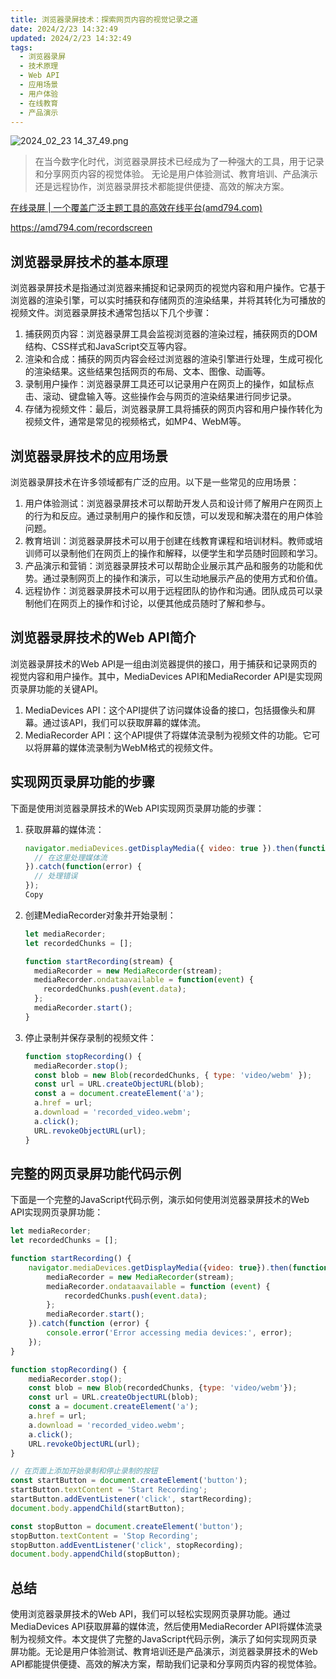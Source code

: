 ```yaml
---
title: 浏览器录屏技术：探索网页内容的视觉记录之道
date: 2024/2/23 14:32:49
updated: 2024/2/23 14:32:49
tags:
  - 浏览器录屏
  - 技术原理
  - Web API
  - 应用场景
  - 用户体验
  - 在线教育
  - 产品演示
---
```


<img src="https://static.amd794.com/blog/images/2024_02_23 14_37_49.png@blog" title="2024_02_23 14_37_49.png" alt="2024_02_23 14_37_49.png"/>

> 在当今数字化时代，浏览器录屏技术已经成为了一种强大的工具，用于记录和分享网页内容的视觉体验。
> 无论是用户体验测试、教育培训、产品演示还是远程协作，浏览器录屏技术都能提供便捷、高效的解决方案。

[在线录屏 | 一个覆盖广泛主题工具的高效在线平台(amd794.com)](https://amd794.com/recordscreen)

https://amd794.com/recordscreen

## 浏览器录屏技术的基本原理

浏览器录屏技术是指通过浏览器来捕捉和记录网页的视觉内容和用户操作。它基于浏览器的渲染引擎，可以实时捕获和存储网页的渲染结果，并将其转化为可播放的视频文件。浏览器录屏技术通常包括以下几个步骤：

1. 捕获网页内容：浏览器录屏工具会监视浏览器的渲染过程，捕获网页的DOM结构、CSS样式和JavaScript交互等内容。
2. 渲染和合成：捕获的网页内容会经过浏览器的渲染引擎进行处理，生成可视化的渲染结果。这些结果包括网页的布局、文本、图像、动画等。
3. 录制用户操作：浏览器录屏工具还可以记录用户在网页上的操作，如鼠标点击、滚动、键盘输入等。这些操作会与网页的渲染结果进行同步记录。
4. 存储为视频文件：最后，浏览器录屏工具将捕获的网页内容和用户操作转化为视频文件，通常是常见的视频格式，如MP4、WebM等。

## 浏览器录屏技术的应用场景

浏览器录屏技术在许多领域都有广泛的应用。以下是一些常见的应用场景：

1. 用户体验测试：浏览器录屏技术可以帮助开发人员和设计师了解用户在网页上的行为和反应。通过录制用户的操作和反馈，可以发现和解决潜在的用户体验问题。
2. 教育培训：浏览器录屏技术可以用于创建在线教育课程和培训材料。教师或培训师可以录制他们在网页上的操作和解释，以便学生和学员随时回顾和学习。
3. 产品演示和营销：浏览器录屏技术可以帮助企业展示其产品和服务的功能和优势。通过录制网页上的操作和演示，可以生动地展示产品的使用方式和价值。
4. 远程协作：浏览器录屏技术可以用于远程团队的协作和沟通。团队成员可以录制他们在网页上的操作和讨论，以便其他成员随时了解和参与。

## 浏览器录屏技术的Web API简介

浏览器录屏技术的Web API是一组由浏览器提供的接口，用于捕获和记录网页的视觉内容和用户操作。其中，MediaDevices
API和MediaRecorder API是实现网页录屏功能的关键API。

1. MediaDevices API：这个API提供了访问媒体设备的接口，包括摄像头和屏幕。通过该API，我们可以获取屏幕的媒体流。
2. MediaRecorder API：这个API提供了将媒体流录制为视频文件的功能。它可以将屏幕的媒体流录制为WebM格式的视频文件。

## 实现网页录屏功能的步骤

下面是使用浏览器录屏技术的Web API实现网页录屏功能的步骤：

1. 获取屏幕的媒体流：

   ```javascript
   navigator.mediaDevices.getDisplayMedia({ video: true }).then(function(stream) {
     // 在这里处理媒体流
   }).catch(function(error) {
     // 处理错误
   });
   Copy
   ```

2. 创建MediaRecorder对象并开始录制：

   ```javascript
   let mediaRecorder;
   let recordedChunks = [];

   function startRecording(stream) {
     mediaRecorder = new MediaRecorder(stream);
     mediaRecorder.ondataavailable = function(event) {
       recordedChunks.push(event.data);
     };
     mediaRecorder.start();
   }
   ```

3. 停止录制并保存录制的视频文件：

   ```javascript
   function stopRecording() {
     mediaRecorder.stop();
     const blob = new Blob(recordedChunks, { type: 'video/webm' });
     const url = URL.createObjectURL(blob);
     const a = document.createElement('a');
     a.href = url;
     a.download = 'recorded_video.webm';
     a.click();
     URL.revokeObjectURL(url);
   }
   ```

## 完整的网页录屏功能代码示例

下面是一个完整的JavaScript代码示例，演示如何使用浏览器录屏技术的Web API实现网页录屏功能：

```javascript
let mediaRecorder;
let recordedChunks = [];

function startRecording() {
    navigator.mediaDevices.getDisplayMedia({video: true}).then(function (stream) {
        mediaRecorder = new MediaRecorder(stream);
        mediaRecorder.ondataavailable = function (event) {
            recordedChunks.push(event.data);
        };
        mediaRecorder.start();
    }).catch(function (error) {
        console.error('Error accessing media devices:', error);
    });
}

function stopRecording() {
    mediaRecorder.stop();
    const blob = new Blob(recordedChunks, {type: 'video/webm'});
    const url = URL.createObjectURL(blob);
    const a = document.createElement('a');
    a.href = url;
    a.download = 'recorded_video.webm';
    a.click();
    URL.revokeObjectURL(url);
}

// 在页面上添加开始录制和停止录制的按钮
const startButton = document.createElement('button');
startButton.textContent = 'Start Recording';
startButton.addEventListener('click', startRecording);
document.body.appendChild(startButton);

const stopButton = document.createElement('button');
stopButton.textContent = 'Stop Recording';
stopButton.addEventListener('click', stopRecording);
document.body.appendChild(stopButton);
```

## 总结

使用浏览器录屏技术的Web API，我们可以轻松实现网页录屏功能。通过MediaDevices API获取屏幕的媒体流，然后使用MediaRecorder
API将媒体流录制为视频文件。本文提供了完整的JavaScript代码示例，演示了如何实现网页录屏功能。无论是用户体验测试、教育培训还是产品演示，浏览器录屏技术的Web
API都能提供便捷、高效的解决方案，帮助我们记录和分享网页内容的视觉体验。